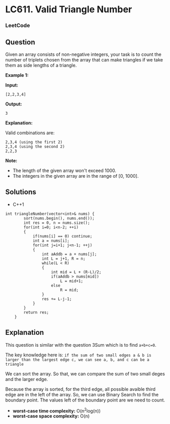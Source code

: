 # LC611. Valid Triangle Number

### LeetCode

## Question

Given an array consists of non-negative integers, your task is to count the number of triplets chosen from the array that can make triangles if we take them as side lengths of a triangle.

**Example 1:**

**Input:** 
```
[2,2,3,4]
```

**Output:** 
```
3
```

**Explanation:**

Valid combinations are: 
```
2,3,4 (using the first 2)
2,3,4 (using the second 2)
2,2,3
```

**Note:**

* The length of the given array won't exceed 1000.
* The integers in the given array are in the range of [0, 1000].

## Solutions

* C++1
```
int triangleNumber(vector<int>& nums) {
        sort(nums.begin(), nums.end());
        int res = 0, n = nums.size();
        for(int i=0; i<n-2; ++i)
        {
            if(nums[i] == 0) continue;
            int a = nums[i];
            for(int j=i+1; j<n-1; ++j)
            {
                int aAddb = a + nums[j];
                int L = j+1, R = n;
                while(L < R)
                {
                    int mid = L + (R-L)/2;
                    if(aAddb > nums[mid])
                        L = mid+1;
                    else
                        R = mid;
                }
                res += L-j-1;
            }
        }
        return res;
    }
```

## Explanation

This question is similar with the question <a>3Sum</a> which is to find `a+b+c=0`.

The key knowledge here is: `if the sum of two small edges a & b is larger than the largest edge c, we can see a, b, and c can be a triangle`

We can sort the array. So that, we can compare the sum of two small deges and the larger edge. 

Because the array is sorted, for the third edge, all possible avaible third edge are in the left of the array. So, we can use Binary Search to find the boundary point. The values left of the boundary point are we need to count.

* **worst-case time complexity:** O(n<sup>2</sup>log(n))
* **worst-case space complexity:** O(n)